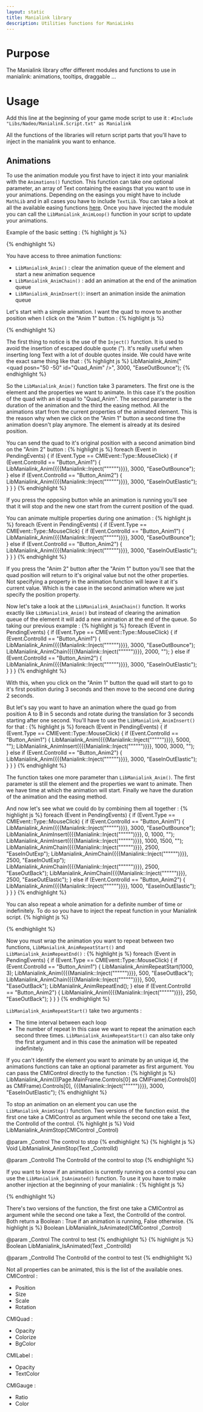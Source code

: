 ```yaml
---
layout: static
title: Manialink library
description: Utilities functions for ManiaLinks
---
```


# Purpose
The Manialink library offer different modules and functions to use in manialink: animations, tooltips, draggable ...

# Usage
Add this line at the beginning of your game mode script to use it :
`#Include "Libs/Nadeo/Manialink.Script.txt" as Manialink`

All the functions of the libraries will return script parts that you'll have to inject in the manialink you want to enhance.

## Animations

To use the animation module you first have to inject it into your manialink with the `Animations()` function. This function can take one optional parameter, an array of Text containing the easings that you want to use in your animations. Depending on the easings you might have to include `MathLib` and in all cases you have to include `TextLib`. You can take a look at all the available easing functions [here](http://easings.net/).
Once you have injected the module you can call the `LibManialink_AnimLoop()` function in your script to update your animations.

Example of the basic setting :
{% highlight js %} 
<frame id="Frame_Global">
  <quad sizen="15 15" halign="center" valign="center" bgcolor="047" id="Quad_Anim" />
  <label posn="-30 20" halign="center" style="CardButtonMedium" text="Anim 1" scriptevents="1" id="Button_Anim1" />
  <label posn="30 20" halign="center" style="CardButtonMedium" text="Anim 2" scriptevents="1" id="Button_Anim2" />
</frame>
<script><!--
{{{Manialink::Includes(["TextLib" => "TL", "MathLib" => "ML"])}}}
{{{Manialink::Animations(["EaseInOutElastic", "EaseOutBounce", "EaseInOutExp", "EaseOutBack", "EaseOutElastic"])}}}
main() {
  while (True) {
    yield;
    
    LibManialink_AnimLoop();
  }
}
--></script>
{% endhighlight %}

You have access to three animation functions:
* `LibManialink_Anim()` : clear the animation queue of the element and start a new animation sequence
* `LibManialink_AnimChain()` : add an animation at the end of the animation queue
* `LibManialink_AnimInsert()`: insert an animation inside the animation queue

Let's start with a simple animation. I want the quad to move to another position when I click on the "Anim 1" button :
{% highlight js %} 
<frame id="Frame_Global">
  <quad sizen="15 15" halign="center" valign="center" bgcolor="047" id="Quad_Anim" />
  <label posn="-30 20" halign="center" style="CardButtonMedium" text="Anim 1" scriptevents="1" id="Button_Anim1" />
  <label posn="30 20" halign="center" style="CardButtonMedium" text="Anim 2" scriptevents="1" id="Button_Anim2" />
</frame>
<script><!--
{{{Manialink::Includes(["TextLib" => "TL", "MathLib" => "ML"])}}}
{{{Manialink::Animations(["EaseInOutElastic", "EaseOutBounce", "EaseInOutExp", "EaseOutBack", "EaseOutElastic"])}}}
main() {
  while (True) {
    yield;
    
    LibManialink_AnimLoop();
    
    foreach (Event in PendingEvents) {
      if (Event.Type == CMlEvent::Type::MouseClick) {
        if (Event.ControlId == "Button_Anim1") {
          LibManialink_Anim({{{Manialink::Inject("""<quad posn="50 -50" id="Quad_Anim" />""")}}}, 3000, "EaseOutBounce");
        }
      }
    }
  }
}
--></script>
{% endhighlight %}

The first thing to notice is the use of the `Inject()` function. It is used to avoid the insertion of escaped double quote (\"). It's really useful when inserting long Text with a lot of double quotes inside. We could have write the exact same thing like that :
{% highlight js %} 
LibManialink_Anim("<quad posn=\"50 -50\" id=\"Quad_Anim\" />", 3000, "EaseOutBounce");
{% endhighlight %}

So the `LibManialink_Anim()` function take 3 parameters. The first one is the element and the properties we want to animate. In this case it's the position of the quad with an id equal to "Quad_Anim". The second parameter is the duration of the animation and the third the easing method. 
All the animations start from the current properties of the animated element. This is the reason why when we click on the "Anim 1" button a second time the animation doesn't play anymore. The element is already at its desired position.

You can send the quad to it's original position with a second animation bind on the "Anim 2" button :
{% highlight js %} 
foreach (Event in PendingEvents) {
  if (Event.Type == CMlEvent::Type::MouseClick) {
    if (Event.ControlId == "Button_Anim1") {
      LibManialink_Anim({{{Manialink::Inject("""<quad posn="50 -50" id="Quad_Anim" />""")}}}, 3000, "EaseOutBounce");
    } else if (Event.ControlId == "Button_Anim2") {
      LibManialink_Anim({{{Manialink::Inject("""<quad posn="0 0" id="Quad_Anim" />""")}}}, 3000, "EaseInOutElastic");
    }
  }
}
{% endhighlight %}

If you press the opposing button while an animation is running you'll see that it will stop and the new one start from the current position of the quad.

You can animate multiple properties during one animation :
{% highlight js %} 
foreach (Event in PendingEvents) {
  if (Event.Type == CMlEvent::Type::MouseClick) {
    if (Event.ControlId == "Button_Anim1") {
      LibManialink_Anim({{{Manialink::Inject("""<quad posn="50 -50" sizen="10 30" scale="2" rot="45" bgcolor="f70" opacity="0.5" id="Quad_Anim" />""")}}}, 3000, "EaseOutBounce");
    } else if (Event.ControlId == "Button_Anim2") {
      LibManialink_Anim({{{Manialink::Inject("""<quad posn="0 0" id="Quad_Anim" />""")}}}, 3000, "EaseInOutElastic");
    }
  }
}
{% endhighlight %}

If you press the "Anim 2" button after the "Anim 1" button you'll see that the quad position will return to it's original value but not the other properties. Not specifying a property in the animation function will leave it at it's current value. Which is the case in the second animation where we just specify the position property.

Now let's take a look at the `LibManialink_AnimChain()` function. It works exactly like `LibManialink_Anim()` but instead of clearing the animation queue of the element it will add a new animation at the end of the queue. So taking our previous example :
{% highlight js %} 
foreach (Event in PendingEvents) {
  if (Event.Type == CMlEvent::Type::MouseClick) {
    if (Event.ControlId == "Button_Anim1") {
      LibManialink_Anim({{{Manialink::Inject("""<quad posn="50 -50" sizen="10 30" scale="2" rot="45" bgcolor="f70" opacity="0.5" id="Quad_Anim" />""")}}}, 3000, "EaseOutBounce");
      LibManialink_AnimChain({{{Manialink::Inject("""<quad posn="-50 -50" rot="-45" bgcolor="7f7" opacity="1" id="Quad_Anim" />""")}}}, 2000, "");
    } else if (Event.ControlId == "Button_Anim2") {
      LibManialink_Anim({{{Manialink::Inject("""<quad posn="0 0" id="Quad_Anim" />""")}}}, 3000, "EaseInOutElastic");
    }
  }
}
{% endhighlight %}

With this, when you click on the "Anim 1" button the quad will start to go to it's first position during 3 seconds and then move to the second one during 2 seconds.

But let's say you want to have an animation where the quad go from position A to B in 5 seconds and rotate during the translation for 3 seconds starting after one second. You'll have to use the `LibManialink_AnimInsert()` for that :
{% highlight js %} 
foreach (Event in PendingEvents) {
  if (Event.Type == CMlEvent::Type::MouseClick) {
    if (Event.ControlId == "Button_Anim1") {
      LibManialink_Anim({{{Manialink::Inject("""<quad posn="100 0" id="Quad_Anim" />""")}}}, 5000, "");
      LibManialink_AnimInsert({{{Manialink::Inject("""<quad rot="180" id="Quad_Anim" />""")}}}, 1000, 3000, "");
    } else if (Event.ControlId == "Button_Anim2") {
      LibManialink_Anim({{{Manialink::Inject("""<quad posn="0 0" rot="0" id="Quad_Anim" />""")}}}, 3000, "EaseInOutElastic");
    }
  }
}
{% endhighlight %}

The function takes one more parameter than `LibManialink_Anim()`. The first parameter is still the element and the properties we want to animate. Then we have time at which the animation will start. Finally we have the duration of the animation and the easing method.

And now let's see what we could do by combining them all together :
{% highlight js %} 
foreach (Event in PendingEvents) {
  if (Event.Type == CMlEvent::Type::MouseClick) {
    if (Event.ControlId == "Button_Anim1") {
      LibManialink_Anim({{{Manialink::Inject("""<quad posn="0 -40" id="Quad_Anim" />""")}}}, 3000, "EaseOutBounce");
      LibManialink_AnimInsert({{{Manialink::Inject("""<quad rot="-2" id="Quad_Anim" />""")}}}, 0, 1000, "");
      LibManialink_AnimInsert({{{Manialink::Inject("""<quad rot="90" id="Quad_Anim" />""")}}}, 1000, 1500, "");
      LibManialink_AnimChain({{{Manialink::Inject("""<quad rot="45" id="Quad_Anim" />""")}}}, 2500, "EaseInOutExp");
      LibManialink_AnimChain({{{Manialink::Inject("""<quad posn="0 -10" id="Quad_Anim" />""")}}}, 2500, "EaseInOutExp");
      LibManialink_AnimChain({{{Manialink::Inject("""<quad scale="2" id="Quad_Anim" />""")}}}, 2500, "EaseOutBack");
      LibManialink_AnimChain({{{Manialink::Inject("""<quad posn="-20 -20" sizen="30 10" bgcolor="f7f" id="Quad_Anim" />""")}}}, 2500, "EaseOutElastic");
    } else if (Event.ControlId == "Button_Anim2") {
      LibManialink_Anim({{{Manialink::Inject("""<quad posn="0 0" sizen="15 15" scale="1" rot="0" bgcolor="047" id="Quad_Anim" />""")}}}, 1000, "EaseInOutElastic");
    }
  }
}
{% endhighlight %}

You can also repeat a whole animation for a definite number of time or indefinitely. To do so you have to inject the repeat function in your Manialink script.
{% highlight js %}
<script><!--
{{{Manialink::Includes(["TextLib" => "TL", "MathLib" => "ML"])}}}
{{{Manialink::Animations(["EaseInOutElastic", "EaseOutBounce", "EaseInOutExp", "EaseOutBack", "EaseOutElastic"])}}}
{{{Manialink::Functions(["AnimRepeat"])}}}

main() {
  ...
}
--></script>
{% endhighlight %}

Now you must wrap the animation you want to repeat between two functions, `LibManialink_AnimRepeatStart()` and `LibManialink_AnimRepeatEnd()` :
{% highlight js %}
foreach (Event in PendingEvents) {
  if (Event.Type == CMlEvent::Type::MouseClick) {
    if (Event.ControlId == "Button_Anim1") {
      LibManialink_AnimRepeatStart(1000, 3);
      LibManialink_Anim({{{Manialink::Inject("""<quad scale="2" id="Quad_Anim" />""")}}}, 500, "EaseOutBack");
      LibManialink_AnimChain({{{Manialink::Inject("""<quad scale="1" id="Quad_Anim" />""")}}}, 500, "EaseOutBack");
      LibManialink_AnimRepeatEnd();
    } else if (Event.ControlId == "Button_Anim2") {
      LibManialink_Anim({{{Manialink::Inject("""<quad scale="1" rot="0" id="Quad_Anim" />""")}}}, 250, "EaseOutBack");
    }
  }
}
{% endhighlight %}

`LibManialink_AnimRepeatStart()` take two arguments :
* The time interval between each loop
* The number of repeat
In this case we want to repeat the animation each second three times.
`LibManialink_AnimRepeatStart()` can also take only the first argument and in this case the animation will be repeated indefinitely.

If you can't identify the element you want to animate by an unique id, the animations functions can take an optional parameter as first argument. You can pass the CMlControl directly to the function :
{% highlight js %}
LibManialink_Anim(((Page.MainFrame.Controls[0] as CMlFrame).Controls[0] as CMlFrame).Controls[0], {{{Manialink::Inject("""<quad posn="0 0" />""")}}}, 3000, "EaseInOutElastic");
{% endhighlight %}

To stop an animation on an element you can use the `LibManialink_AnimStop()` function. Two versions of the function exist. the first one take a CMlControl as argument while the second one take a Text, the ControlId of the control.
{% highlight js %} 
Void LibManialink_AnimStop(CMlControl _Control)

@param  _Control   The control to stop
{% endhighlight %}
{% highlight js %} 
Void LibManialink_AnimStop(Text _ControlId)

@param  _ControlId   The ControlId of the control to stop
{% endhighlight %}

If you want to know if an animation is currently running on a control you can use the `LibManialink_IsAnimated()` function. To use it you have to make another injection at the beginning of your manialink :
{% highlight js %}
<script><!--
{{{Manialink::Includes(["TextLib" => "TL", "MathLib" => "ML"])}}}
{{{Manialink::Animations(["EaseInOutElastic", "EaseOutBounce", "EaseInOutExp", "EaseOutBack", "EaseOutElastic"])}}}
{{{Manialink::Functions(["AnimRepeat", "IsAnimated"])}}}

main() {
  ...
}
--></script>
{% endhighlight %}

There's two versions of the function, the first one take a CMlControl as argument while the second one take a Text, the ControlId of the control. Both return a Boolean : True if an animation is running, False otherwise.
{% highlight js %} 
Boolean LibManialink_IsAnimated(CMlControl _Control)

@param  _Control   The control to test
{% endhighlight %}
{% highlight js %} 
Boolean LibManialink_IsAnimated(Text _ControlId)

@param  _ControlId   The ControlId of the control to test
{% endhighlight %}

Not all properties can be animated, this is the list of the available ones.
CMlControl :
- Position
- Size
- Scale
- Rotation

CMlQuad :
- Opacity
- Colorize
- BgColor

CMlLabel :
- Opacity
- TextColor

CMlGauge :
- Ratio
- Color